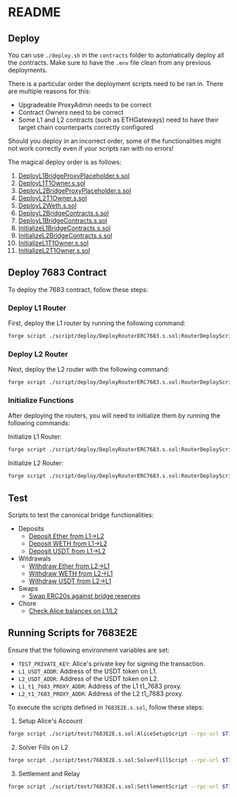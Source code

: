 # README

## Deploy

You can use `./deploy.sh` in the `contracts` folder to automatically deploy all the contracts. Make sure to have the
`.env` file clean from any previous deployments.

There is a particular order the deployment scripts need to be ran in. There are multiple reasons for this:

- Upgradeable ProxyAdmin needs to be correct
- Contract Owners need to be correct
- Some L1 and L2 contracts (such as ETHGateways) need to have their target chain counterparts correctly configured

Should you deploy in an incorrect order, some of the functionalities might not work correctly even if your scripts ran
with no errors!

The magical deploy order is as follows:

1. [DeployL1BridgeProxyPlaceholder.s.sol](./deploy/DeployL1BridgeProxyPlaceholder.s.sol)
2. [DeployL1T1Owner.s.sol](./deploy/DeployL1T1Owner.s.sol)
3. [DeployL2BridgeProxyPlaceholder.s.sol](./deploy/DeployL2BridgeProxyPlaceholder.s.sol)
4. [DeployL2T1Owner.s.sol](./deploy/DeployL2T1Owner.s.sol)
5. [DeployL2Weth.s.sol](./deploy/DeployL2Weth.s.sol)
6. [DeployL2BridgeContracts.s.sol](./deploy/DeployL2BridgeContracts.s.sol)
7. [DeployL1BridgeContracts.s.sol](./deploy/DeployL1BridgeContracts.s.sol)
8. [InitializeL1BridgeContracts.s.sol](./deploy/InitializeL1BridgeContracts.s.sol)
9. [InitializeL2BridgeContracts.s.sol](./deploy/InitializeL2BridgeContracts.s.sol)
10. [InitializeL1T1Owner.s.sol](./deploy/InitializeL1T1Owner.s.sol)
11. [InitializeL2T1Owner.s.sol](./deploy/InitializeL2T1Owner.s.sol)

## Deploy 7683 Contract

To deploy the 7683 contract, follow these steps:

### Deploy L1 Router

First, deploy the L1 router by running the following command:

```bash
forge script ./script/deploy/DeployRouterERC7683.s.sol:RouterDeployScript --sig "deployL1Router()" --rpc-url $T1_L1_RPC --broadcast --verify --verifier etherscan --verifier-url https://api-sepolia.etherscan.io/api --etherscan-api-key SDDHW92M9NVRP8ZWP1WI5KHHHHTXR662AR
```

### Deploy L2 Router

Next, deploy the L2 router with the following command:

```bash
forge script ./script/deploy/DeployRouterERC7683.s.sol:RouterDeployScript --sig "deployL2Router()" --rpc-url $T1_L2_RPC --broadcast --verify --verifier blockscout --verifier-url https://explorer.devnet.t1protocol.com/api
```

### Initialize Functions

After deploying the routers, you will need to initialize them by running the following commands:

Initialize L1 Router:

```bash
forge script ./script/deploy/DeployRouterERC7683.s.sol:RouterDeployScript --sig "initializeL1Router()" --rpc-url $T1_L1_RPC --broadcast
```

Initialize L2 Router:

```bash
forge script ./script/deploy/DeployRouterERC7683.s.sol:RouterDeployScript --sig "initializeL2Router()" --rpc-url $T1_L2_RPC --broadcast
```

## Test

Scripts to test the canonical bridge functionalities:

- Deposits
  - [Deposit Ether from L1->L2](./test/DepositEtherFromL1ToL2.s.sol)
  - [Deposit WETH from L1->L2](./test/DepositWethFromL1ToL2.s.sol)
  - [Deposit USDT from L1->L2](./test/DepositUsdtFromL1ToL2.s.sol)
- Witdrawals
  - [Withdraw Ether from L2->L1](./test/WithdrawEtherFromL2ToL1.s.sol)
  - [Withdraw WETH from L2->L1](./test/WithdrawWethFromL2ToL1.s.sol)
  - [Withdraw USDT from L2->L1](./test/WithdrawUsdtFromL2ToL1.s.sol)
- Swaps
  - [Swap ERC20s against bridge reserves](./test/SwapERC20.s.sol)
- Chore
  - [Check Alice balances on L1/L2](./test/LogBalances.s.sol)

## Running Scripts for 7683E2E

Ensure that the following environment variables are set:

- `TEST_PRIVATE_KEY`: Alice's private key for signing the transaction.
- `L1_USDT_ADDR`: Address of the USDT token on L1.
- `L2_USDT_ADDR`: Address of the USDT token on L2.
- `L1_t1_7683_PROXY_ADDR`: Address of the L1 t1_7683 proxy.
- `L2_t1_7683_PROXY_ADDR`: Address of the L2 t1_7683 proxy.

To execute the scripts defined in `7683E2E.s.sol`, follow these steps:

1. Setup Alice's Account

```bash
forge script ./script/test/7683E2E.s.sol:AliceSetupScript --rpc-url $T1_L1_RPC --broadcast
```

2. Solver Fills on L2

```bash
forge script ./script/test/7683E2E.s.sol:SolverFillScript --rpc-url $T1_L2_RPC --broadcast
```

3. Settlement and Relay

```bash
forge script ./script/test/7683E2E.s.sol:SettlementScript --rpc-url $T1_L2_RPC --broadcast
```
